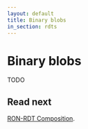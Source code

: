 ```yaml
---
layout: default
title: Binary blobs
in_section: rdts
---
```


# Binary blobs

TODO

## Read next

[RON-RDT Composition](../composition/).
